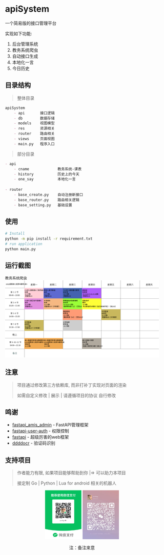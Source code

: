 # apiSystem
一个简易版的接口管理平台

实现如下功能: 
1. 后台管理系统
2. 教务系统爬虫
3. 自动接口生成
4. 本地化一言
5. 今日历史

## 目录结构
> 整体目录
```markdown
apiSystem
    - api       接口逻辑
    - db        数据存储
    - models    视图模型
    - res       资源相关
    - router    路由相关
    - views     页面视图
    - main.py   程序入口
```
> 部分目录
```markdown
- api
    - cname             教务系统-课表
    - history           历史上的今天
    - one_say           本地化一言

- router
    - base_create.py    自动注册新接口
    - base_router.py    路由相关逻辑
    - base_setting.py   基础设置
```

## 使用

```bash
# Install
python -m pip install -r requirement.txt
# run application
python main.py
```

## 运行截图
`教务系统爬虫`
![教务系统爬虫](./api/cname/img/2022级婴幼儿托育与服务1班4.png)


## 注意
> 项目通过修改第三方依赖库, 而非打补丁实现对页面的渲染
> 
> 如需自定义修改 | 展示 | 请遵循项目的协议 自行修改
## 鸣谢
+ [fastapi_amis_admin](https://github.com/amisadmin/fastapi-amis-admin) - FastAPI管理框架
+ [fastapi-user-auth](https://github.com/amisadmin/fastapi-user-auth) - 权限控制
+ [fastapi](https://github.com/tiangolo/fastapi) - 超级厉害的web框架
+ [ddddocr](https://github.com/sml2h3/ddddocr) - 验证码识别
## 支持项目
> 作者能力有限, 如果项目能够帮助到你 |=> 可以助力本项目
> 
> 接定制 Go | Python | Lua for android 相关的机器人

<div align="center">
   <img src="./res/money.jpg"  height=160>
   <img src="./res/wx.jpg" height=160>
</div>

<p align="center">
注：备注来意
</p>